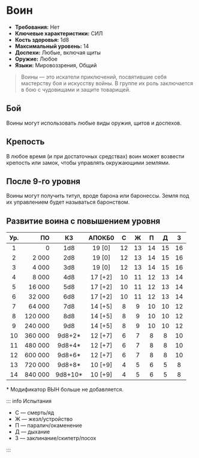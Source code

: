 # Воин

-   **Требования:** Нет
-   **Ключевые характеристики:** СИЛ
-   **Кость здоровья:** 1d8
-   **Максимальный уровень:** 14
-   **Доспехи:** Любые, включая щиты
-   **Оружие:** Любое
-   **Языки:** Мировоззрения, Общий

> Воины — это искатели приключений, посвятившие себя мастерству боя и искусству войны. В группе их роль заключается в бою с чудовищами и защите товарищей.

## Бой

Воины могут использовать любые виды оружия, щитов и доспехов.

## Крепость

В любое время (и при достаточных средствах) воин может возвести крепость или замок, чтобы управлять окружающими землями.

## После 9-го уровня

Воины могут получить титул, вроде барона или баронессы. Земля под их управлением будет называться баронством.

## Развитие воина с повышением уровня

| Ур. |      ПО |    КЗ    | АПОКБ0  |  C  |  Ж  |  П  |  Д  |  З  |
| :-: | ------: | :------: | :-----: | :-: | :-: | :-: | :-: | :-: |
|  1  |       0 |   1d8    | 19 [0]  | 12  | 13  | 14  | 15  | 16  |
|  2  |   2 000 |   2d8    | 19 [0]  | 12  | 13  | 14  | 15  | 16  |
|  3  |   4 000 |   3d8    | 19 [0]  | 12  | 13  | 14  | 15  | 16  |
|  4  |   8 000 |   4d8    | 17 [+2] | 10  | 11  | 12  | 13  | 14  |
|  5  |  16 000 |   5d8    | 17 [+2] | 10  | 11  | 12  | 13  | 14  |
|  6  |  32 000 |   6d8    | 17 [+2] | 10  | 11  | 12  | 13  | 14  |
|  7  |  64 000 |   7d8    | 14 [+5] |  8  |  9  | 10  | 10  | 12  |
|  8  | 120 000 |   8d8    | 14 [+5] |  8  |  9  | 10  | 10  | 12  |
|  9  | 240 000 |   9d8    | 14 [+5] |  8  |  9  | 10  | 10  | 12  |
| 10  | 360 000 | 9d8+2\*  | 12 [+7] |  6  |  7  |  8  |  8  | 10  |
| 11  | 480 000 | 9d8+4\*  | 12 [+7] |  6  |  7  |  8  |  8  | 10  |
| 12  | 600 000 | 9d8+6\*  | 12 [+7] |  6  |  7  |  8  |  8  | 10  |
| 13  | 720 000 | 9d8+8\*  | 10 [+9] |  4  |  5  |  6  |  5  |  8  |
| 14  | 840 000 | 9d8+10\* | 10 [+9] |  4  |  5  |  6  |  5  |  8  |

\* Модификатор ВЫН больше не добавляется.

::: info Испытания

-   С — смерть/яд
-   Ж — жезл/устройство
-   П — паралич/окаменение
-   Д — дыхание
-   З — заклинание/скипетр/посох

:::
